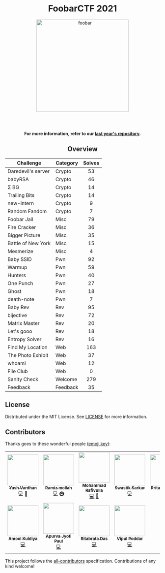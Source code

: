 <div align="center">
    <h1 align="center">FoobarCTF 2021</h1>
    <img alt="foobar" src="https://user-images.githubusercontent.com/77384412/157052238-1a8d7a3c-f5e6-475e-a9e2-2d94b11507b2.png" width="300px;">


<br><br>

**For more information, refer to our [last year's repository](https://gitlab.com/nit-dgp-ctf/foobarctf-22).**

## Overview

|Challenge|Category|Solves|
|---------|--------|:------:|
|Daredevil's server|Crypto|53|
|babyRSA|Crypto|46|
|Σ BG|Crypto|14|
|Trailing Bits|Crypto|14|
|new-intern|Crypto|9|
|Random Fandom|Crypto|7|
|Foobar Jail|Misc|79|
|Fire Cracker|Misc|36|
|Bigger Picture|Misc|35|
|Battle of New York|Misc|15|
|Mesmerize|Misc|4|
|Baby SSID|Pwn|92|
|Warmup|Pwn|59|
|Hunters|Pwn|40|
|One Punch|Pwn|27|
|Ghost|Pwn|18|
|death-note|Pwn|7|
|Baby Rev|Rev|95|
|bijective|Rev|72|
|Matrix Master|Rev|20|
|Let's gooo|Rev|18|
|Entropy Solver|Rev|16|
|Find My Location|Web|163|
|The Photo Exhibit|Web|37|
|whoami|Web|12|
|File Club|Web|0|
|Sanity Check|Welcome|279|
|Feedback|Feedback|35|


</div>

## License

Distributed under the MIT License. See [LICENSE](LICENSE) for more information.

## Contributors 

Thanks goes to these wonderful people ([emoji key](https://allcontributors.org/docs/en/emoji-key)):

<table>
  <tr>
    <td align="center">
      <a href="https://github.com/Error-200">
        <img src="https://avatars.githubusercontent.com/u/57630799?v=4" width="100px;" alt="" /><br />
        <sub><b>Yash Vardhan</b></sub>
      </a><br />
      <a href="#code-Error-200" title="Code">💻</a>
      <a href="#docs-Error-200" title="Documentation">📖</a>
    </td>
    <td align="center">
      <a href="https://github.com/deadlycoder07">
        <img src="https://avatars.githubusercontent.com/u/56390846?v=4" width="100px;" alt="" /><br />
        <sub><b>Ramiz mollah</b></sub>
      </a><br />
      <a href="#code-deadlycoder07" title="Code">💻</a>
      <a href="#infra-deadlycoder07" title="Infrastructure (Hosting, Build-Tools, etc)">🚇</a>
    </td>
    <td align="center">
      <a href="https://github.com/CyberCitizen01">
        <img src="https://avatars.githubusercontent.com/u/77384412?v=4" width="100px;" alt="" /><br />
        <sub><b>Mohammad Rafivulla</b></sub>
      </a><br />
      <a href="https://gitlab.com/nit-dgp-ctf/foobarctf-22/commits?author=CyberCitizen01" title="Code">💻</a>
      <a href="https://gitlab.com/nit-dgp-ctf/foobarctf-22/commits?author=CyberCitizen01" title="Documentation">📖</a>
    </td>
    <td align="center">
      <a href="https://github.com/sswastik02">
        <img src="https://avatars.githubusercontent.com/u/40518186?v=4" width="100px;" alt="" /><br />
        <sub><b>Swastik Sarkar</b></sub>
      </a><br />
      <a href="https://gitlab.com/nit-dgp-ctf/foobarctf-22/commits?author=sswastik02" title="Code">💻</a>
    </td>
    <td align="center">
      <a href="https://github.com/pritam2k">
        <img src="https://avatars.githubusercontent.com/u/63281709?v=4" width="100px;" alt="" /><br />
        <sub><b>Pritam Mondal</b></sub>
      </a><br />
      <a href="https://gitlab.com/nit-dgp-ctf/foobarctf-22/commits?author=pritam2k" title="Infrastructure (Hosting, Build-Tools, etc)">🚇</a>
    </td>
  </tr>
  <tr>
    <td align="center">
      <a href="https://github.com/Amool-kk">
        <img src="https://avatars.githubusercontent.com/u/77312247?v=4" width="100px;" alt="" /><br />
        <sub><b>Amool Kuldiya</b></sub>
      </a><br />
      <a href="https://gitlab.com/nit-dgp-ctf/foobarctf-22/commits?author=amool" title="Code">💻</a>
    </td>
    <td align="center">
      <a href="https://github.com/Apurva-Jyoti-paul">
        <img src="https://avatars.githubusercontent.com/u/46066735?v=4" width="100px;" alt="" /><br />
        <sub><b>Apurva Jyoti Paul</b></sub>
      </a><br />
      <a href="code-apurva-jyoti-paul" title="Code">💻</a>
    </td>
    <td align="center">
      <a href="https://github.com/RitabrataDas343">
        <img src="https://avatars.githubusercontent.com/u/76585827?v=4" width="100px;" alt="" /><br />
        <sub><b>Ritabrata Das</b></sub>
      </a><br />
      <a href="https://gitlab.com/nit-dgp-ctf/foobarctf-22/commits?author=ritabratadas343" title="Code">💻</a>
    </td>
    <td align="center">
      <a href="https://github.com/ParallaxKnight">
        <img src="https://avatars.githubusercontent.com/u/84042346?v=4" width="100px;" alt="" /><br />
        <sub><b>Vipul Poddar</b></sub>
      </a><br />
      <a href="code-vipul-poddar" title="Code">💻</a>
    </td>
  </tr>
</table>

This project follows the [all-contributors](https://github.com/all-contributors/all-contributors) specification. Contributions of any kind welcome!
